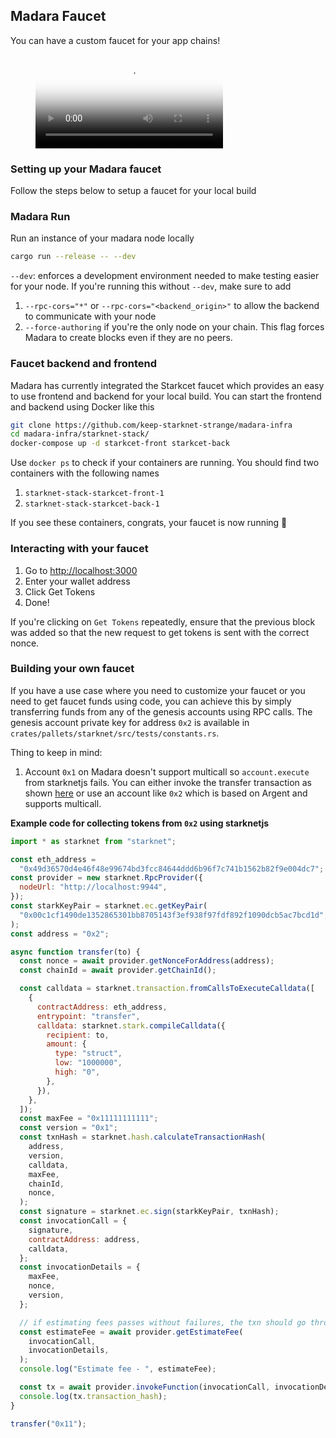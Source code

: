 ## Madara Faucet

You can have a custom faucet for your app chains!

<figure class="video_container">
  <video controls="true" allowfullscreen="true" poster="videos/starkcet_demo.mp4">
    <source src="videos/starkcet_demo.mp4" type="video/mp4">
  </video>
</figure>

### Setting up your Madara faucet

Follow the steps below to setup a faucet for your local build

### Madara Run

Run an instance of your madara node locally

```bash
cargo run --release -- --dev
```

`--dev`: enforces a development environment needed to make testing easier for
your node. If you're running this without `--dev`, make sure to add

1. `--rpc-cors="*"` or `--rpc-cors="<backend_origin>"` to allow the backend to
   communicate with your node
2. `--force-authoring` if you're the only node on your chain. This flag forces
   Madara to create blocks even if they are no peers.

### Faucet backend and frontend

Madara has currently integrated the Starkcet faucet which provides an easy to
use frontend and backend for your local build. You can start the frontend and
backend using Docker like this

```bash
git clone https://github.com/keep-starknet-strange/madara-infra
cd madara-infra/starknet-stack/
docker-compose up -d starkcet-front starkcet-back
```

Use `docker ps` to check if your containers are running. You should find two
containers with the following names

1. `starknet-stack-starkcet-front-1`
2. `starknet-stack-starkcet-back-1`

If you see these containers, congrats, your faucet is now running 🎉

### Interacting with your faucet

1. Go to <http://localhost:3000>
2. Enter your wallet address
3. Click Get Tokens
4. Done!

If you're clicking on `Get Tokens` repeatedly, ensure that the previous block
was added so that the new request to get tokens is sent with the correct nonce.

### Building your own faucet

If you have a use case where you need to customize your faucet or you need to
get faucet funds using code, you can achieve this by simply transferring funds
from any of the genesis accounts using RPC calls. The genesis account private
key for address `0x2` is available in
`crates/pallets/starknet/src/tests/constants.rs`.

Thing to keep in mind:

1. Account `0x1` on Madara doesn't support multicall so `account.execute` from
   starknetjs fails. You can either invoke the transfer transaction as shown
   [here](https://github.com/keep-starknet-strange/madara/blob/c916046adf9d7ea52131442090fae654ba6b234d/tests/util/starknet.ts#L241)
   or use an account like `0x2` which is based on Argent and supports multicall.

**Example code for collecting tokens from `0x2` using starknetjs**

```javascript
import * as starknet from "starknet";

const eth_address =
  "0x49d36570d4e46f48e99674bd3fcc84644ddd6b96f7c741b1562b82f9e004dc7";
const provider = new starknet.RpcProvider({
  nodeUrl: "http://localhost:9944",
});
const starkKeyPair = starknet.ec.getKeyPair(
  "0x00c1cf1490de1352865301bb8705143f3ef938f97fdf892f1090dcb5ac7bcd1d",
);
const address = "0x2";

async function transfer(to) {
  const nonce = await provider.getNonceForAddress(address);
  const chainId = await provider.getChainId();

  const calldata = starknet.transaction.fromCallsToExecuteCalldata([
    {
      contractAddress: eth_address,
      entrypoint: "transfer",
      calldata: starknet.stark.compileCalldata({
        recipient: to,
        amount: {
          type: "struct",
          low: "1000000",
          high: "0",
        },
      }),
    },
  ]);
  const maxFee = "0x11111111111";
  const version = "0x1";
  const txnHash = starknet.hash.calculateTransactionHash(
    address,
    version,
    calldata,
    maxFee,
    chainId,
    nonce,
  );
  const signature = starknet.ec.sign(starkKeyPair, txnHash);
  const invocationCall = {
    signature,
    contractAddress: address,
    calldata,
  };
  const invocationDetails = {
    maxFee,
    nonce,
    version,
  };

  // if estimating fees passes without failures, the txn should go through
  const estimateFee = await provider.getEstimateFee(
    invocationCall,
    invocationDetails,
  );
  console.log("Estimate fee - ", estimateFee);

  const tx = await provider.invokeFunction(invocationCall, invocationDetails);
  console.log(tx.transaction_hash);
}

transfer("0x11");
```
